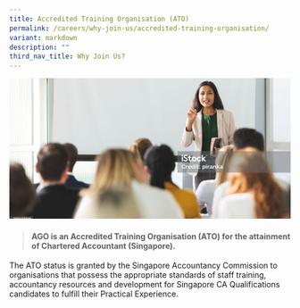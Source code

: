 ```yaml
---
title: Accredited Training Organisation (ATO)
permalink: /careers/why-join-us/accredited-training-organisation/
variant: markdown
description: ""
third_nav_title: Why Join Us?
---
```

![ATO](/images/istockphoto_1254127323_1024x1024_800x400.jpg)

> #### **AGO is an Accredited Training Organisation (ATO) for the attainment of Chartered Accountant (Singapore).** 

The ATO status is granted by the Singapore Accountancy Commission to organisations that possess the appropriate standards of staff training, accountancy resources and development for Singapore CA Qualifications candidates to fulfill their Practical Experience.